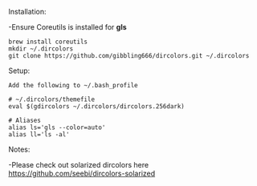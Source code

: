 Installation:

-Ensure Coreutils is installed for **gls**
```	
brew install coreutils
mkdir ~/.dircolors
git clone https://github.com/gibbling666/dircolors.git ~/.dircolors
```

Setup:


	Add the following to ~/.bash_profile
	
	# ~/.dircolors/themefile
	eval $(gdircolors ~/.dircolors/dircolors.256dark)

	# Aliases
	alias ls='gls --color=auto'
	alias ll='ls -al'

Notes:

-Please check out solarized dircolors here https://github.com/seebi/dircolors-solarized

